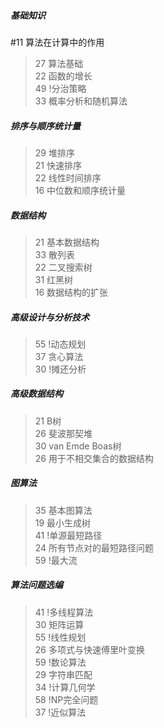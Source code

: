 ##### 基础知识
#11 算法在计算中的作用
> 27 算法基础 <br/>
> 22 函数的增长<br/>
> 49 !分治策略<br/>
> 33 概率分析和随机算法<br/>

##### 排序与顺序统计量
> 29 堆排序<br/>
> 21 快速排序<br/>
> 22 线性时间排序<br/>
> 16 中位数和顺序统计量<br/>

##### 数据结构
> 21 基本数据结构<br/>
> 33 散列表<br/>
> 22 二叉搜索树<br/>
> 31 红黑树<br/>
> 16 数据结构的扩张<br/>

##### 高级设计与分析技术
> 55 !动态规划<br/>
> 37 贪心算法<br/>
> 30 !摊还分析<br/>

##### 高级数据结构
> 21 B树<br/>
> 26 斐波那契堆<br/>
> 30 van Emde Boas树<br/>
> 26 用于不相交集合的数据结构<br/>

##### 图算法
> 35 基本图算法<br/>
> 19 最小生成树<br/>
> 41 !单源最短路径<br/>
> 24 所有节点对的最短路径问题<br/>
> 59 !最大流<br/>

##### 算法问题选编
> 41 !多线程算法<br/>
> 30 矩阵运算<br/>
> 55 !线性规划<br/>
> 26 多项式与快速傅里叶变换<br/>
> 59 !数论算法<br/>
> 29 字符串匹配<br/>
> 34 !计算几何学<br/>
> 58 !NP完全问题<br/>
> 37 !近似算法<br/>
